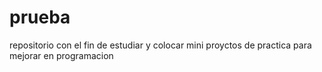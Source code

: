 # prueba
repositorio con el fin de estudiar y colocar mini proyctos de practica para mejorar en programacion
